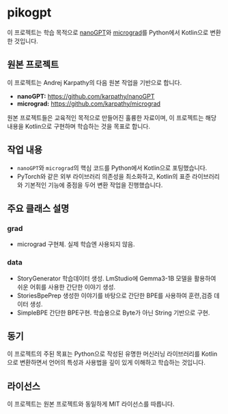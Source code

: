 # pikogpt

이 프로젝트는 학습 목적으로 [nanoGPT](https://github.com/karpathy/nanoGPT)와 [micrograd](https://github.com/karpathy/micrograd)를 Python에서 Kotlin으로 변환한 것입니다.

## 원본 프로젝트

이 프로젝트는 Andrej Karpathy의 다음 원본 작업을 기반으로 합니다.

*   **nanoGPT:** https://github.com/karpathy/nanoGPT
*   **micrograd:** https://github.com/karpathy/micrograd

원본 프로젝트들은 교육적인 목적으로 만들어진 훌륭한 자료이며, 이 프로젝트는 해당 내용을 Kotlin으로 구현하며 학습하는 것을 목표로 합니다.

## 작업 내용

*   `nanoGPT`와 `micrograd`의 핵심 코드를 Python에서 Kotlin으로 포팅했습니다.
*   PyTorch와 같은 외부 라이브러리 의존성을 최소화하고, Kotlin의 표준 라이브러리와 기본적인 기능에 중점을 두어 변환 작업을 진행했습니다.

## 주요 클래스 설명
### grad
- micrograd 구현체. 실제 학습엔 사용되지 않음.
 
### data
- StoryGenerator 학습데이터 생성. LmStudio에 Gemma3-1B 모델을 활용하여 쉬운 어휘를 사용한 간단한 이야기 생성.
- StoriesBpePrep 생성한 이야기를 바탕으로 간단한 BPE를 사용하여 훈련,검증 데이터 생성.
- SimpleBPE 간단한 BPE구현. 학습용으로 Byte가 아닌 String 기반으로 구현. 

## 동기

이 프로젝트의 주된 목표는 Python으로 작성된 유명한 머신러닝 라이브러리를 Kotlin으로 변환하면서 언어의 특성과 사용법을 깊이 있게 이해하고 학습하는 것입니다.

## 라이선스

이 프로젝트는 원본 프로젝트와 동일하게 MIT 라이선스를 따릅니다.